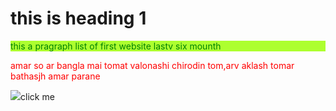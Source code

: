 <!DOCTYPE html>
<html lang="en">
<head>
    <meta charset="UTF-8">
    <meta http-equiv="X-UA-Compatible" content="IE=edge">
    <meta name="viewport" content="width=device-width, initial-scale=1.0">
    <title>Document</title>
    <link rel="shortcut icon" href="New folder/flower.jpg" type="image/x-icon">
 <style>
    .c1{
    color:green;
    background-color:greenyellow;
    }
    </style>
<body>
    <h1>this is heading 1</h1>
    <P class="c1">this a pragraph list of first website lastv  six mounth </P>
    <p style="color:red">amar so ar bangla mai tomat valonashi  chirodin tom,arv aklash tomar bathasjh amar parane </p>
    <img src="New folder/flower.jpg"
    <a href="google.com">click me</a>
    
</body>
</html>